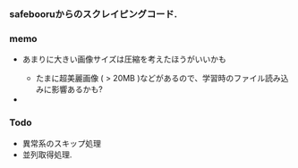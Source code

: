 ### safebooruからのスクレイピングコード.

### memo

- あまりに大きい画像サイズは圧縮を考えたほうがいいかも
  - たまに超美麗画像 ( > 20MB )などがあるので、学習時のファイル読み込みに影響あるかも?

- 

### Todo
- 異常系のスキップ処理
- 並列取得処理.